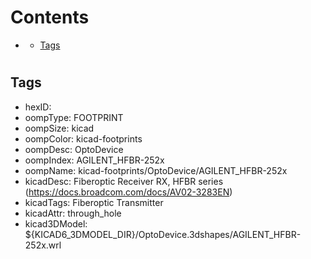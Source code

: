 



Contents
========

* [](#)
	* [Tags](#tags)

# 

## Tags

- hexID: 
- oompType: FOOTPRINT
- oompSize: kicad
- oompColor: kicad-footprints
- oompDesc: OptoDevice
- oompIndex: AGILENT_HFBR-252x
- oompName: kicad-footprints/OptoDevice/AGILENT_HFBR-252x
- kicadDesc: Fiberoptic Receiver RX, HFBR series (https://docs.broadcom.com/docs/AV02-3283EN)
- kicadTags: Fiberoptic Transmitter
- kicadAttr: through_hole
- kicad3DModel: ${KICAD6_3DMODEL_DIR}/OptoDevice.3dshapes/AGILENT_HFBR-252x.wrl
